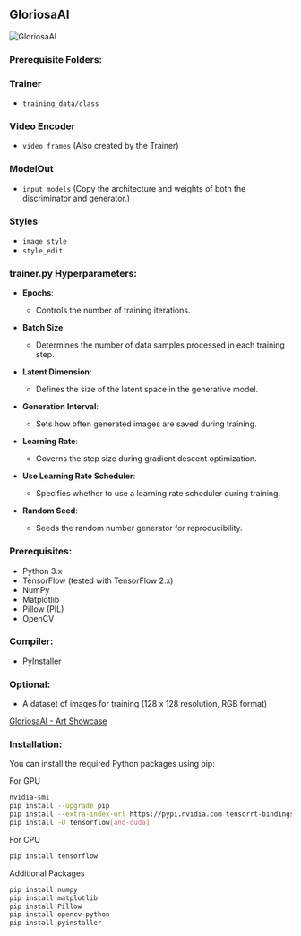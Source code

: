 ## GloriosaAI
![GloriosaAI](https://github.com/CursedPrograms/GloriosaAI/raw/main/Gloriosa.jpg)
### Prerequisite Folders:

### Trainer
- `training_data/class`

### Video Encoder
- `video_frames` (Also created by the Trainer)

### ModelOut
- `input_models` (Copy the architecture and weights of both the discriminator and generator.)

### Styles
- `image_style`
- `style_edit`

### trainer.py Hyperparameters:

- **Epochs**:
  - Controls the number of training iterations.

- **Batch Size**:
  - Determines the number of data samples processed in each training step.

- **Latent Dimension**:
  - Defines the size of the latent space in the generative model.

- **Generation Interval**:
  - Sets how often generated images are saved during training.

- **Learning Rate**:
  - Governs the step size during gradient descent optimization.

- **Use Learning Rate Scheduler**:
  - Specifies whether to use a learning rate scheduler during training.

- **Random Seed**:
  - Seeds the random number generator for reproducibility.

### Prerequisites:

- Python 3.x
- TensorFlow (tested with TensorFlow 2.x)
- NumPy
- Matplotlib
- Pillow (PIL)
- OpenCV

### Compiler:

- PyInstaller

### Optional:

- A dataset of images for training (128 x 128 resolution, RGB format)

[GloriosaAI - Art Showcase](https://www.youtube.com/watch?v=0XxlTf5EoUs)

### Installation:

You can install the required Python packages using pip:

For GPU
```bash
nvidia-smi
pip install --upgrade pip
pip install --extra-index-url https://pypi.nvidia.com tensorrt-bindings==8.6.1 tensorrt-libs==8.6.1
pip install -U tensorflow[and-cuda]
```
For CPU
```bash
pip install tensorflow
```
Additional Packages
```bash
pip install numpy
pip install matplotlib
pip install Pillow
pip install opencv-python
pip install pyinstaller
```



